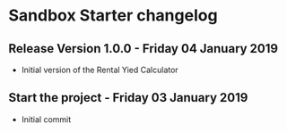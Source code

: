 # Sandbox Starter changelog

## Release Version 1.0.0 - Friday 04 January 2019

- Initial version of the Rental Yied Calculator

## Start the project - Friday 03 January 2019

- Initial commit